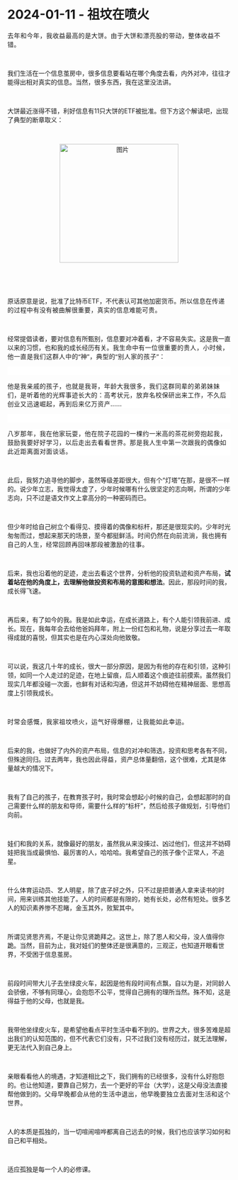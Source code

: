# 2024-01-11 - 祖坟在喷火

<p style="visibility: visible;"><span style="letter-spacing: 0.578px; text-wrap: wrap; visibility: visible;">去年和今年，我</span><span style="letter-spacing: 0.578px; text-wrap: wrap; visibility: visible;">收益最高的是大饼。</span><span style="letter-spacing: 0.578px; text-wrap: wrap; visibility: visible;">由于大饼和漂亮股的带动，</span><span style="letter-spacing: 0.578px; text-wrap: wrap; visibility: visible;">整体收益不错</span><span style="letter-spacing: 0.578px; text-wrap: wrap; visibility: visible;">。</span></p><p style="visibility: visible;"><br style="visibility: visible;"></p><p style="visibility: visible;">我们生活在一个信息茧房中，很多信息要看站在哪个角度去看，内外对冲，往往才能得出相对真实的信息。当然，很多东西，我在这里没法讲。<span style="letter-spacing: 0.578px; text-wrap: wrap; visibility: visible;"></span></p><p style="visibility: visible;"><br style="visibility: visible;"></p><p style="visibility: visible;">大饼最近涨得不错，利好信息有11只大饼的ETF被批准。但下方这个解读吧，出现了典型的断章取义：<br style="visibility: visible;"></p><p style="visibility: visible;"><br style="visibility: visible;"></p><p style="text-align: center; visibility: visible;"><img class="rich_pages wxw-img js_insertlocalimg" data-imgfileid="100000483" data-ratio="0.9534127843986999" data-s="300,640" data-src="https://mmbiz.qpic.cn/mmbiz_jpg/OywhRh06vTlVanIDe7As84aghIAP75v8AyfBMbV9fAiaOrWIsCCQYAFibpiaia040ibs4ZOyqYg1fkWKvydMGq7ceFQ/640?wx_fmt=jpeg&amp;from=appmsg" data-type="jpeg" data-w="923" style="width: 268px !important; height: auto !important; visibility: visible !important;" data-original-style="width: 268px;height: 256px;" data-index="1" src="https://mmbiz.qpic.cn/mmbiz_jpg/OywhRh06vTlVanIDe7As84aghIAP75v8AyfBMbV9fAiaOrWIsCCQYAFibpiaia040ibs4ZOyqYg1fkWKvydMGq7ceFQ/640?wx_fmt=jpeg&amp;from=appmsg&amp;tp=webp&amp;wxfrom=5&amp;wx_lazy=1" _width="268px" alt="图片" data-report-img-idx="0" data-fail="0"></p><p style="visibility: visible;"><br style="visibility: visible;"></p><p style="visibility: visible;"><br style="visibility: visible;"></p><p style="visibility: visible;">原话原意是说，批准了比特币ETF，不代表认可其他加密货币。<span style="font-size: var(--articleFontsize); letter-spacing: 0.034em; visibility: visible;">所以信息在传递的过程中有没有被曲解</span><span style="font-size: var(--articleFontsize); letter-spacing: 0.034em; visibility: visible;">很重要，真实的信息难能可贵。</span></p><p style="visibility: visible;"><br style="visibility: visible;"></p><p style="visibility: visible;">经常提倡读者，要对信息有所甄别，信息要对冲着看，才不容易失实。这是我一直以来的习惯，也和我的成长经历有关。<span style="font-size: var(--articleFontsize); background-color: rgb(255, 255, 255); font-family: system-ui, -apple-system, BlinkMacSystemFont, &quot;Helvetica Neue&quot;, &quot;PingFang SC&quot;, &quot;Hiragino Sans GB&quot;, &quot;Microsoft YaHei UI&quot;, &quot;Microsoft YaHei&quot;, Arial, sans-serif; letter-spacing: 0.544px; visibility: visible;">我生命中有一位很重要的贵人，</span><span style="font-size: var(--articleFontsize); background-color: rgb(255, 255, 255); font-family: system-ui, -apple-system, BlinkMacSystemFont, &quot;Helvetica Neue&quot;, &quot;PingFang SC&quot;, &quot;Hiragino Sans GB&quot;, &quot;Microsoft YaHei UI&quot;, &quot;Microsoft YaHei&quot;, Arial, sans-serif; letter-spacing: 0.544px; visibility: visible;">小时候，他一直是我们这群人中的</span><span style="font-size: var(--articleFontsize); background-color: rgb(255, 255, 255); font-family: system-ui, -apple-system, BlinkMacSystemFont, &quot;Helvetica Neue&quot;, &quot;PingFang SC&quot;, &quot;Hiragino Sans GB&quot;, &quot;Microsoft YaHei UI&quot;, &quot;Microsoft YaHei&quot;, Arial, sans-serif; letter-spacing: 0.544px; visibility: visible;">“神”</span><span style="font-size: var(--articleFontsize); background-color: rgb(255, 255, 255); font-family: system-ui, -apple-system, BlinkMacSystemFont, &quot;Helvetica Neue&quot;, &quot;PingFang SC&quot;, &quot;Hiragino Sans GB&quot;, &quot;Microsoft YaHei UI&quot;, &quot;Microsoft YaHei&quot;, Arial, sans-serif; letter-spacing: 0.544px; visibility: visible;">，典型的“别人家的孩子”：</span></p><p style="outline: 0px;font-family: system-ui, -apple-system, BlinkMacSystemFont, &quot;Helvetica Neue&quot;, &quot;PingFang SC&quot;, &quot;Hiragino Sans GB&quot;, &quot;Microsoft YaHei UI&quot;, &quot;Microsoft YaHei&quot;, Arial, sans-serif;letter-spacing: 0.544px;text-wrap: wrap;background-color: rgb(255, 255, 255);visibility: visible;"><br style="visibility: visible;"></p><p style="outline: 0px;font-family: system-ui, -apple-system, BlinkMacSystemFont, &quot;Helvetica Neue&quot;, &quot;PingFang SC&quot;, &quot;Hiragino Sans GB&quot;, &quot;Microsoft YaHei UI&quot;, &quot;Microsoft YaHei&quot;, Arial, sans-serif;letter-spacing: 0.544px;text-wrap: wrap;background-color: rgb(255, 255, 255);visibility: visible;">他是我亲戚的孩子，也就是我哥，年龄大我很多，我们这群同辈的弟弟妹妹们，是听着他的光辉事迹长大的：高考状元，放弃名校保研出来工作，不久后创业又迅速崛起，再到后来亿万资产......<br style="visibility: visible;"><span style="font-size: var(--articleFontsize); letter-spacing: 0.544px; visibility: visible;"></span></p><p style="outline: 0px;font-family: system-ui, -apple-system, BlinkMacSystemFont, &quot;Helvetica Neue&quot;, &quot;PingFang SC&quot;, &quot;Hiragino Sans GB&quot;, &quot;Microsoft YaHei UI&quot;, &quot;Microsoft YaHei&quot;, Arial, sans-serif;letter-spacing: 0.544px;text-wrap: wrap;background-color: rgb(255, 255, 255);visibility: visible;"><br style="visibility: visible;"></p><p style="outline: 0px;font-family: system-ui, -apple-system, BlinkMacSystemFont, &quot;Helvetica Neue&quot;, &quot;PingFang SC&quot;, &quot;Hiragino Sans GB&quot;, &quot;Microsoft YaHei UI&quot;, &quot;Microsoft YaHei&quot;, Arial, sans-serif;letter-spacing: 0.544px;text-wrap: wrap;background-color: rgb(255, 255, 255);visibility: visible;">八岁那年，我在他家玩耍，他在院子花园的一棵约一米高的茶花树旁抱起我，鼓励我要好好学习，以后走出去看看世界。那是我人生中第一次跟我的偶像如此近距离面对面谈话。</p><p style="visibility: visible;"><br style="visibility: visible;"></p><p style="visibility: visible;">此后，我努力追寻他的脚步，虽然等级差距很大，但有个“灯塔”在那，是很不一样的。说少年立志，我觉得太虚了，少年时候哪有什么很坚定的志向啊，所谓的少年志向，只不过是语文作文上拿高分的一种密码而已。</p><p style="visibility: visible;"><br style="visibility: visible;"></p><p style="visibility: visible;">但少年时给自己树立个看得见、摸得着的偶像和标杆，那还是很现实的。少年时光匆匆而过，想起来那天的场景，至今都挺鲜活。<span style="font-size: var(--articleFontsize); letter-spacing: 0.034em; visibility: visible;">时间仍然在向前流淌，</span><span style="font-size: var(--articleFontsize); letter-spacing: 0.034em; visibility: visible;">我也</span><span style="font-size: var(--articleFontsize); letter-spacing: 0.034em; visibility: visible;">拥有自己的人生，</span><span style="font-size: var(--articleFontsize); letter-spacing: 0.034em; visibility: visible;">经常回顾</span><span style="font-size: var(--articleFontsize); letter-spacing: 0.034em; visibility: visible;">再回味那段被激励的</span><span style="font-size: var(--articleFontsize); letter-spacing: 0.034em; visibility: visible;">往事。</span></p><p><br></p><p>后来，我也沿着他的足迹，走出去看这个世界，分析他的投资轨迹和资产布局，<strong>试着站在他的角度上，去理解他做投资和布局的意图和想法</strong>。因此，那段时间的我，成长得飞速。<br></p><p><br></p><p>再后来，有了如今的我。我是如此幸运，在成长道路上，有个人能引领我前进、成长。现在，我每年会去给他爸妈拜年，附上一份红包和礼物，说是分享过去一年取得成就的喜悦，但其实也是在内心深处向他致敬。<br></p><p><br></p><p>可以说，我这几十年的成长，很大一部分原因，是因为有他的存在和引领，这种引领，如同一个人走过的足迹，在地上留痕，后人顺着这个痕迹往前摸索。虽然我们现实几年都没碰一次面，也鲜有对话和沟通，但这并不妨碍他在精神层面、思想高度上引领我成长。</p><p><br></p><p><span style="letter-spacing: 0.578px;text-wrap: wrap;">时常会</span><span style="letter-spacing: 0.578px;text-wrap: wrap;">感慨，我家祖坟喷火，</span><span style="letter-spacing: 0.578px;text-wrap: wrap;">运气好得爆棚，让我能如此</span><span style="letter-spacing: 0.578px;text-wrap: wrap;">幸运。</span></p><p><br></p><p>后来的我，也做好了内外的资产布局，信息的对冲和筛选，投资和思考各有不同，但殊途同归。过去两年，我<span style="letter-spacing: 0.578px;text-wrap: wrap;"></span><span style="letter-spacing: 0.578px;text-wrap: wrap;">也因此</span><span style="letter-spacing: 0.578px;text-wrap: wrap;">得</span><span style="letter-spacing: 0.578px;text-wrap: wrap;">益，</span>资产总体量翻倍，这个很难，尤其是体量越大的情况下。<br></p><p><br></p><p>我有了自己的孩子，在教育孩子时，我时常会想起小时候的自己，会想起那时的自己需要什么样的朋友和导师，需要什么样的“标杆”，然后给孩子做规划，引导他们向前。</p><p><br></p><p>娃们和我的关系，就像最好的朋友，虽然我从来没揍过、凶过他们，但这并不妨碍娃把我当成最惧怕、最厉害的人，哈哈哈。我希望自己的孩子像个正常人，不追星。</p><p><br></p><p>什么体育运动员、艺人明星，除了底子好之外，只不过是把普通人拿来读书的时间，用来训练其他技能了。人的时间都是有限的，她有长处，必然有短处。很多艺人的知识素养惨不忍睹，金玉其外，败絮其中。</p><p><br></p><p>所谓见贤思齐焉，不是让你见贤跪拜之。这世上，除了恩人和父母，没人值得你跪。当然，目前为止，我对娃们的整体还是很满意的，三观正，也知道开眼看世界，不受困于信息茧房。</p><p><br></p><p>前段时间带大儿子去坐绿皮火车，起因是他有段时间有点飘，自以为是，对同龄人会骄傲，不够有同理心，会抱怨不公平，觉得自己拥有的理所当然。殊不知，这是得益于他的父母，也就是我。<br></p><p><br></p><p>我带他坐绿皮火车，是希望他看点平时生活中看不到的。世界之大，很多苦难是超出我们的认知范围的，但不代表它们没有，只不过我们没有经历过，就无法理解，更无法代入到自己身上。</p><p><br></p><p>亲眼看看他人的境遇，才知道相比之下，我们拥有的已经很多，没有什么好抱怨的。也让他知道，要靠自己努力，去一个更好的平台（大学），这是父母没法直接帮他做到的。<span style="font-size: var(--articleFontsize);letter-spacing: 0.034em;">父母早晚都会从他的生活中退出，他早晚要独立去面对生活和这个世界。</span></p><p><br></p><p>人的本质是孤独的，当一切喧闹喧哗都离自己远去的时候，我们也应该学习如何和自己和平相处。</p><p><br></p><p>适应孤独是每一个人的必修课。</p><p style="display: none;"><mp-style-type data-value="10000"></mp-style-type></p>